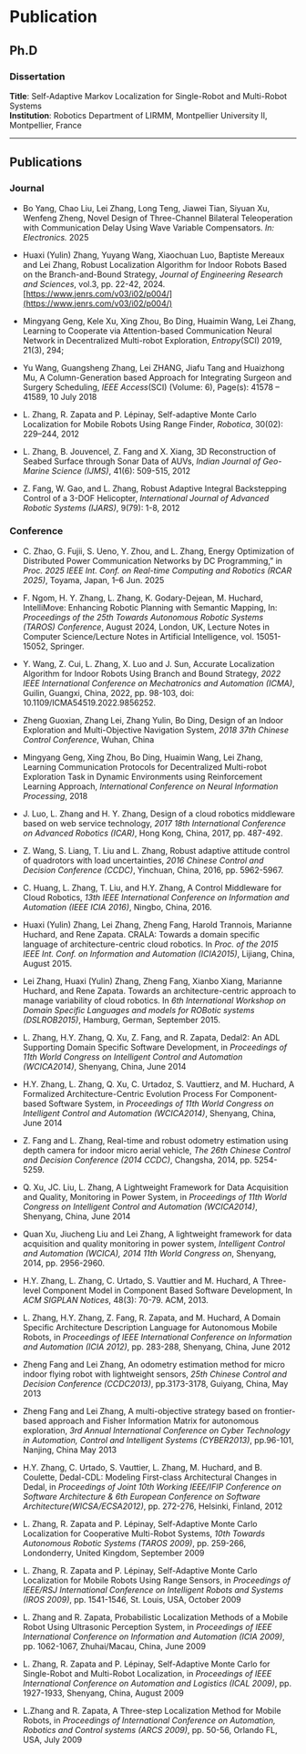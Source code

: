 # Publication

## Ph.D

### Dissertation

**Title**: Self-Adaptive Markov Localization for Single-Robot and Multi-Robot Systems  
**Institution**: Robotics Department of LIRMM, Montpellier University II, Montpellier, France

---

## Publications

### Journal

- Bo Yang, Chao Liu, Lei Zhang, Long Teng, Jiawei Tian, Siyuan Xu, Wenfeng Zheng, Novel Design of Three-Channel Bilateral Teleoperation with Communication Delay Using Wave Variable Compensators. *In: Electronics.* 2025 

- Huaxi (Yulin) Zhang, Yuyang Wang, Xiaochuan Luo, Baptiste Mereaux and Lei Zhang, Robust Localization Algorithm for Indoor Robots Based on the Branch-and-Bound Strategy, *Journal of Engineering Research and Sciences*, vol.3, pp. 22-42, 2024. [https://www.jenrs.com/v03/i02/p004/](https://www.jenrs.com/v03/i02/p004/)

- Mingyang Geng, Kele Xu, Xing Zhou, Bo Ding, Huaimin Wang, Lei Zhang, Learning to Cooperate via Attention-based Communication Neural Network in Decentralized Multi-robot Exploration, *Entropy*(SCI) 2019, 21(3), 294;

- Yu Wang, Guangsheng Zhang, Lei ZHANG, Jiafu Tang and Huaizhong Mu, A Column-Generation based Approach for Integrating Surgeon and Surgery Scheduling, *IEEE Access*(SCI) (Volume: 6), Page(s): 41578 – 41589, 10 July 2018

- L. Zhang, R. Zapata and P. Lépinay, Self-adaptive Monte Carlo Localization for Mobile Robots Using Range Finder, *Robotica*, 30(02): 229–244, 2012

- L. Zhang, B. Jouvencel, Z. Fang and X. Xiang, 3D Reconstruction of Seabed Surface through Sonar Data of AUVs, *Indian Journal of Geo-Marine Science (IJMS)*, 41(6): 509-515, 2012

- Z. Fang, W. Gao, and L. Zhang, Robust Adaptive Integral Backstepping Control of a 3-DOF Helicopter, *International Journal of Advanced Robotic Systems (IJARS)*, 9(79): 1-8, 2012

### Conference

- C. Zhao, G. Fujii, S. Ueno, Y. Zhou, and L. Zhang, Energy Optimization of Distributed Power Communication Networks by DC Programming,” in *Proc. 2025 IEEE Int. Conf. on Real-time Computing and Robotics (RCAR 2025)*, Toyama, Japan, 1–6 Jun. 2025

- F. Ngom, H. Y. Zhang, L. Zhang, K. Godary-Dejean, M. Huchard, IntelliMove: Enhancing Robotic Planning with Semantic Mapping, In: *Proceedings of the 25th Towards Autonomous Robotic Systems (TAROS) Conference*, August 2024, London, UK, Lecture Notes in Computer Science/Lecture Notes in Artificial Intelligence, vol. 15051-15052, Springer.

- Y. Wang, Z. Cui, L. Zhang, X. Luo and J. Sun, Accurate Localization Algorithm for Indoor Robots Using Branch and Bound Strategy, *2022 IEEE International Conference on Mechatronics and Automation (ICMA)*, Guilin, Guangxi, China, 2022, pp. 98-103, doi: 10.1109/ICMA54519.2022.9856252.

- Zheng Guoxian, Zhang Lei, Zhang Yulin, Bo Ding, Design of an Indoor Exploration and Multi-Objective Navigation System, *2018 37th Chinese Control Conference*, Wuhan, China

- Mingyang Geng, Xing Zhou, Bo Ding, Huaimin Wang, Lei Zhang, Learning Communication Protocols for Decentralized Multi-robot Exploration Task in Dynamic Environments using Reinforcement Learning Approach, *International Conference on Neural Information Processing*, 2018

- J. Luo, L. Zhang and H. Y. Zhang, Design of a cloud robotics middleware based on web service technology, *2017 18th International Conference on Advanced Robotics (ICAR)*, Hong Kong, China, 2017, pp. 487-492.

- Z. Wang, S. Liang, T. Liu and L. Zhang, Robust adaptive attitude control of quadrotors with load uncertainties, *2016 Chinese Control and Decision Conference (CCDC)*, Yinchuan, China, 2016, pp. 5962-5967.

- C. Huang, L. Zhang, T. Liu, and H.Y. Zhang, A Control Middleware for Cloud Robotics, *13th IEEE International Conference on Information and Automation (IEEE ICIA 2016)*, Ningbo, China, 2016.

- Huaxi (Yulin) Zhang, Lei Zhang, Zheng Fang, Harold Trannois, Marianne Huchard, and Rene Zapata. CRALA: Towards a domain specific language of architecture-centric cloud robotics. In *Proc. of the 2015 IEEE Int. Conf. on Information and Automation (ICIA2015)*, Lijiang, China, August 2015.

- Lei Zhang, Huaxi (Yulin) Zhang, Zheng Fang, Xianbo Xiang, Marianne Huchard, and Rene Zapata. Towards an architecture-centric approach to manage variability of cloud robotics. In *6th International Workshop on Domain Specific Languages and models for ROBotic systems (DSLROB2015)*, Hamburg, German, September 2015.

- L. Zhang, H.Y. Zhang, Q. Xu, Z. Fang, and R. Zapata, Dedal2: An ADL Supporting Domain Specific Software Development, in *Proceedings of 11th World Congress on Intelligent Control and Automation (WCICA2014)*, Shenyang, China, June 2014

- H.Y. Zhang, L. Zhang, Q. Xu, C. Urtadoz, S. Vauttierz, and M. Huchard, A Formalized Architecture-Centric Evolution Process For Component-based Software System, in *Proceedings of 11th World Congress on Intelligent Control and Automation (WCICA2014)*, Shenyang, China, June 2014

- Z. Fang and L. Zhang, Real-time and robust odometry estimation using depth camera for indoor micro aerial vehicle, *The 26th Chinese Control and Decision Conference (2014 CCDC)*, Changsha, 2014, pp. 5254-5259.

- Q. Xu, JC. Liu, L. Zhang, A Lightweight Framework for Data Acquisition and Quality, Monitoring in Power System, in *Proceedings of 11th World Congress on Intelligent Control and Automation (WCICA2014)*, Shenyang, China, June 2014

- Quan Xu, Jiucheng Liu and Lei Zhang, A lightweight framework for data acquisition and quality monitoring in power system, *Intelligent Control and Automation (WCICA), 2014 11th World Congress on*, Shenyang, 2014, pp. 2956-2960.

- H.Y. Zhang, L. Zhang, C. Urtado, S. Vauttier and M. Huchard, A Three-level Component Model in Component Based Software Development, In *ACM SIGPLAN Notices*, 48(3): 70-79. ACM, 2013.

- L. Zhang, H.Y. Zhang, Z. Fang, R. Zapata, and M. Huchard, A Domain Specific Architecture Description Language for Autonomous Mobile Robots, in *Proceedings of IEEE International Conference on Information and Automation (ICIA 2012)*, pp. 283-288, Shenyang, China, June 2012

- Zheng Fang and Lei Zhang, An odometry estimation method for micro indoor flying robot with lightweight sensors, *25th Chinese Control and Decision Conference (CCDC2013)*, pp.3173-3178, Guiyang, China, May 2013

- Zheng Fang and Lei Zhang, A multi-objective strategy based on frontier-based approach and Fisher Information Matrix for autonomous exploration, *3rd Annual International Conference on Cyber Technology in Automation, Control and Intelligent Systems (CYBER2013)*, pp.96-101, Nanjing, China May 2013

- H.Y. Zhang, C. Urtado, S. Vauttier, L. Zhang, M. Huchard, and B. Coulette, Dedal-CDL: Modeling First-class Architectural Changes in Dedal, in *Proceedings of Joint 10th Working IEEE/IFIP Conference on Software Architecture & 6th European Conference on Software Architecture(WICSA/ECSA2012)*, pp. 272-276, Helsinki, Finland, 2012

- L. Zhang, R. Zapata and P. Lépinay, Self-Adaptive Monte Carlo Localization for Cooperative Multi-Robot Systems, *10th Towards Autonomous Robotic Systems (TAROS 2009)*, pp. 259-266, Londonderry, United Kingdom, September 2009

- L. Zhang, R. Zapata and P. Lépinay, Self-Adaptive Monte Carlo Localization for Mobile Robots Using Range Sensors, in *Proceedings of IEEE/RSJ International Conference on Intelligent Robots and Systems (IROS 2009)*, pp. 1541-1546, St. Louis, USA, October 2009

- L. Zhang and R. Zapata, Probabilistic Localization Methods of a Mobile Robot Using Ultrasonic Perception System, in *Proceedings of IEEE International Conference on Information and Automation (ICIA 2009)*, pp. 1062-1067, Zhuhai/Macau, China, June 2009

- L. Zhang, R. Zapata and P. Lépinay, Self-Adaptive Monte Carlo for Single-Robot and Multi-Robot Localization, in *Proceedings of IEEE International Conference on Automation and Logistics (ICAL 2009)*, pp. 1927-1933, Shenyang, China, August 2009

- L.Zhang and R. Zapata, A Three-step Localization Method for Mobile Robots, in *Proceedings of International Conference on Automation, Robotics and Control systems (ARCS 2009)*, pp. 50-56, Orlando FL, USA, July 2009